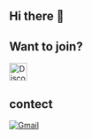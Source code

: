 ## Hi there 👋

<!--

**Here are some ideas to get you started:**

🙋‍♀️ A short introduction - what is your organization all about?
🌈 Contribution guidelines - how can the community get involved?
👩‍💻 Useful resources - where can the community find your docs? Is there anything else the community should know?
🍿 Fun facts - what does your team eat for breakfast?
🧙 Remember, you can do mighty things with the power of [Markdown](https://docs.github.com/github/writing-on-github/getting-started-with-writing-and-formatting-on-github/basic-writing-and-formatting-syntax)
-->
## Want to join?
<a href="https://discord.gg/7sAYdbff">
  <img src="https://skillicons.dev/icons?i=discord" width="32" height="32" alt="Discord"/>
</a>

## contect
[![Gmail](https://upload.wikimedia.org/wikipedia/commons/4/4e/Gmail_Icon.png)](mailto:debug331@gmail.com)

